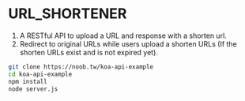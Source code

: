 # URL_SHORTENER

1. A RESTful API to upload a URL and response with a shorten url.
2. Redirect to original URLs while users upload a shorten URLs (If the shorten URLs exist and is not expired yet).
```bash
git clone https://noob.tw/koa-api-example
cd koa-api-example
npm install
node server.js
```
